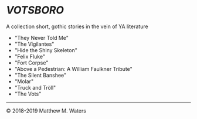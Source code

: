 # *VOTSBORO*
A collection short, gothic stories in the vein of YA literature

- "They Never Told Me"
- "The Vigilantes"
- "Hide the Shiny Skeleton"
- "Felix Fluke"
- "Fort Corpse"
- "Above a Pedestrian: A William Faulkner Tribute"
- "The Silent Banshee"
- "Molar"
- "Truck and Tröll"
- "The Vots"


***

© 2018-2019 Matthew M. Waters
